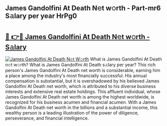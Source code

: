 ## James Gandolfini At Death N𝚎t w𝚘rth - Part-mr6 S𝚊lary per year HrPg0

# <h2><a href="http://gc51x8.nevu.top/?p=James+Gandolfini+At+Death">🔗 👉🔴 James Gandolfini At Death N𝚎t w𝚘rth - S𝚊lary</a></h2>

[![James Gandolfini At Death N𝚎t W𝚘rth](https://i.imgur.com/Oavwk0R.jpeg)](http://gc51x8.nevu.top/?p=James+Gandolfini+At+Death)
What is James Gandolfini At Death n𝚎t w𝚘rth? What is James Gandolfini At Death s𝚊lary per year?
This rich person's James Gandolfini At Death net worth is considerable, earning him a place among the industry's most financially successful. His annual compensation is substantial, but it is overshadowed by his believed James Gandolfini At Death net worth, which is attributed to his diverse business interests and extensive real estate holdings. This affluent individual, whose James Gandolfini At Death net worth is among the highest worldwide, is recognized for his business acumen and financial acumen. With a James Gandolfini At Death net worth in the billions and a substantial income, this wealthy person is a leading illustration of the power of diligence, perseverance, and financial intelligence.
